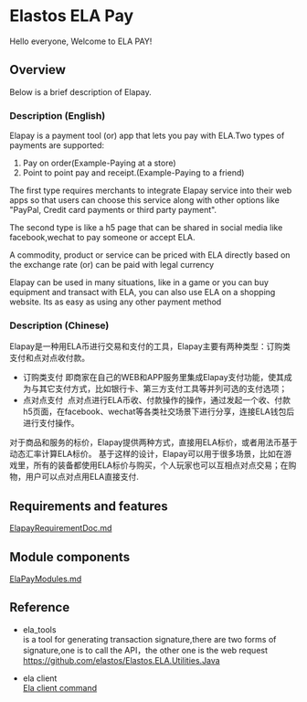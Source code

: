 # Elastos ELA Pay

Hello everyone,
Welcome to ELA PAY! 

## Overview
Below is a brief description of Elapay.

### Description (English)
Elapay is a payment tool (or) app that lets you pay with ELA.Two types of payments are supported:
1. Pay on order(Example-Paying at a store)
2. Point to point pay and receipt.(Example-Paying to a friend)

The first type requires merchants to integrate Elapay service into their web apps so that users can choose this service along with other options like "PayPal, Credit card payments or third party payment".

The second type is like a h5 page that can be shared in social media like facebook,wechat to pay someone or accept ELA.

A commodity, product or service can be priced with ELA directly based on the exchange rate (or) can be paid with legal currency

Elapay can be used in many situations, like in a game or you can buy equipment and transact with ELA, you can also use ELA on a shopping website. Its as easy as using any other payment method

### Description (Chinese)
Elapay是一种用ELA币进行交易和支付的工具，Elapay主要有两种类型：订购类支付和点对点收付款。
- 订购类支付
  即商家在自己的WEB和APP服务里集成Elapay支付功能，使其成为与其它支付方式，比如银行卡、第三方支付工具等并列可选的支付选项；
- 点对点支付
  点对点进行ELA币收、付款操作的操作，通过发起一个收、付款h5页面，在facebook、wechat等各类社交场景下进行分享，连接ELA钱包后进行支付操作。

对于商品和服务的标价，Elapay提供两种方式，直接用ELA标价，或者用法币基于动态汇率计算ELA标价。
基于这样的设计，Elapay可以用于很多场景，比如在游戏里，所有的装备都使用ELA标价与购买，个人玩家也可以互相点对点交易；在购物，用户可以点对点用ELA直接支付.

## Requirements and features
[ElapayRequirementDoc.md](./ElapayRequirementDoc.md)

## Module components
[ElaPayModules.md](./ElaPayModules.md)

## Reference
- ela_tools <br/>
  is a tool for generating transaction signature,there are two forms of signature,one is to call the API，the other one is the web request<br/>
  https://github.com/elastos/Elastos.ELA.Utilities.Java<br/>

- ela client <br/>
  [Ela client command](https://github.com/elastos/Elastos.ELA.Client)





